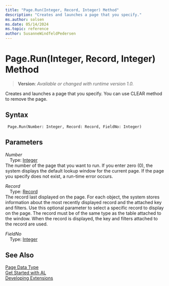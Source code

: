 ```yaml
---
title: "Page.Run(Integer, Record, Integer) Method"
description: "Creates and launches a page that you specify."
ms.author: solsen
ms.date: 05/14/2024
ms.topic: reference
author: SusanneWindfeldPedersen
---
```

[//]: # (START>DO_NOT_EDIT)
[//]: # (IMPORTANT:Do not edit any of the content between here and the END>DO_NOT_EDIT.)
[//]: # (Any modifications should be made in the .xml files in the ModernDev repo.)
# Page.Run(Integer, Record, Integer) Method
> **Version**: _Available or changed with runtime version 1.0._

Creates and launches a page that you specify. You can use CLEAR method to remove the page.


## Syntax
```AL
 Page.Run(Number: Integer, Record: Record, FieldNo: Integer)
```
## Parameters
*Number*  
&emsp;Type: [Integer](../integer/integer-data-type.md)  
The number of the page that you want to run. If you enter zero (0), the system displays the default lookup window for the current page. If the page you specify does not exist, a run-time error occurs.  

*Record*  
&emsp;Type: [Record](../record/record-data-type.md)  
The record last displayed on the page. For each object, the system stores information about the most recently displayed record and the attached key and filters. Use this optional parameter to select a specific record to display on the page. The record must be of the same type as the table attached to the window. When the record is displayed, the key and filters attached to the record are used.  

*FieldNo*  
&emsp;Type: [Integer](../integer/integer-data-type.md)  
  



[//]: # (IMPORTANT: END>DO_NOT_EDIT)
## See Also
[Page Data Type](page-data-type.md)  
[Get Started with AL](../../devenv-get-started.md)  
[Developing Extensions](../../devenv-dev-overview.md)